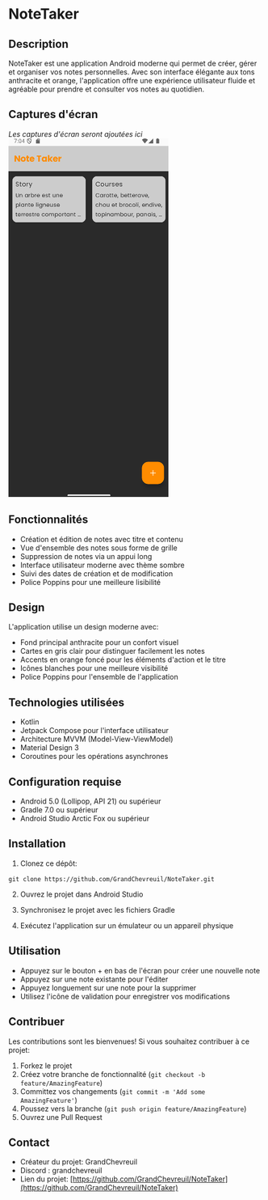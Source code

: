 # NoteTaker

## Description
NoteTaker est une application Android moderne qui permet de créer, gérer et organiser vos notes personnelles. Avec son interface élégante aux tons anthracite et orange, l'application offre une expérience utilisateur fluide et agréable pour prendre et consulter vos notes au quotidien.

## Captures d'écran
*Les captures d'écran seront ajoutées ici*
![img.png](img.png)

## Fonctionnalités
- Création et édition de notes avec titre et contenu
- Vue d'ensemble des notes sous forme de grille
- Suppression de notes via un appui long
- Interface utilisateur moderne avec thème sombre
- Suivi des dates de création et de modification
- Police Poppins pour une meilleure lisibilité

## Design
L'application utilise un design moderne avec:
- Fond principal anthracite pour un confort visuel
- Cartes en gris clair pour distinguer facilement les notes
- Accents en orange foncé pour les éléments d'action et le titre
- Icônes blanches pour une meilleure visibilité
- Police Poppins pour l'ensemble de l'application

## Technologies utilisées
- Kotlin
- Jetpack Compose pour l'interface utilisateur
- Architecture MVVM (Model-View-ViewModel)
- Material Design 3
- Coroutines pour les opérations asynchrones

## Configuration requise
- Android 5.0 (Lollipop, API 21) ou supérieur
- Gradle 7.0 ou supérieur
- Android Studio Arctic Fox ou supérieur

## Installation
1. Clonez ce dépôt:
```
git clone https://github.com/GrandChevreuil/NoteTaker.git
```

2. Ouvrez le projet dans Android Studio

3. Synchronisez le projet avec les fichiers Gradle

4. Exécutez l'application sur un émulateur ou un appareil physique

## Utilisation
- Appuyez sur le bouton + en bas de l'écran pour créer une nouvelle note
- Appuyez sur une note existante pour l'éditer
- Appuyez longuement sur une note pour la supprimer
- Utilisez l'icône de validation pour enregistrer vos modifications

## Contribuer
Les contributions sont les bienvenues! Si vous souhaitez contribuer à ce projet:

1. Forkez le projet
2. Créez votre branche de fonctionnalité (`git checkout -b feature/AmazingFeature`)
3. Committez vos changements (`git commit -m 'Add some AmazingFeature'`)
4. Poussez vers la branche (`git push origin feature/AmazingFeature`)
5. Ouvrez une Pull Request

## Contact
- Créateur du projet: GrandChevreuil
- Discord : grandchevreuil
- Lien du projet: [https://github.com/GrandChevreuil/NoteTaker](https://github.com/GrandChevreuil/NoteTaker)
